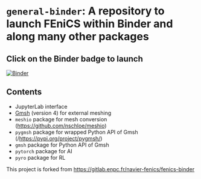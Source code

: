 # `general-binder`: A repository to launch FEniCS within Binder and along many other packages

## Click on the Binder badge to launch
[![Binder](https://mybinder.org/badge_logo.svg)](https://mybinder.org/v2/gh/dbaroli1/general-binder/main)

## Contents

* JupyterLab interface
* [Gmsh](http://gmsh.info/) (version 4) for external meshing
* `meshio` package for mesh conversion (https://github.com/nschloe/meshio)
* `pygmsh` package for wrapped Python API of Gmsh (/https://pypi.org/project/pygmsh/)
* `gmsh` package for Python API of Gmsh 
* `pytorch` package for AI
* `pyro` package for RL 

This project is forked from https://gitlab.enpc.fr/navier-fenics/fenics-binder

